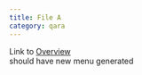 ```yaml
---
title: File A
category: qara
---
```

Link to [Overview](../overview)  
should have new menu generated
